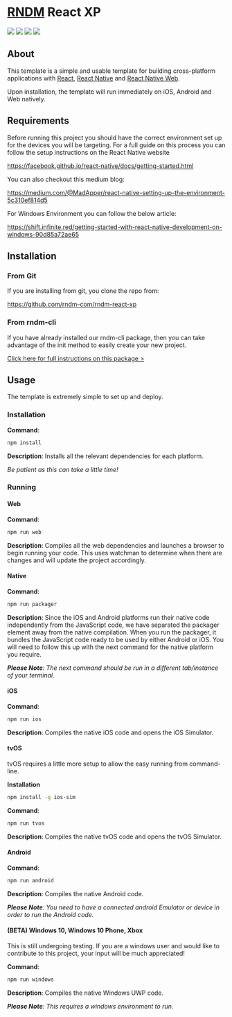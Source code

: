 # [RNDM](https://www.rndm.com) React XP

![](https://img.shields.io/badge/React-v16.8.6-green.svg) ![](https://img.shields.io/badge/React%20Native-v0.59.8-green.svg) ![](https://img.shields.io/badge/React%20Native%20Web-v0.11.2-green.svg) ![](https://img.shields.io/badge/React%20Native%20Windows-v0.57.0-orange.svg)

## About

This template is a simple and usable template for building cross-platform applications with [React](https://reactjs.org/), [React Native](https://facebook.github.io/react-native/) and [React Native Web](https://necolas.github.io/react-native-web).

Upon installation, the template will run immediately on iOS, Android and Web natively.

## Requirements

Before running this project you should have the correct environment set up for the devices you will be targeting. For a full guide on this process you can follow the setup instructions on the
React Native website

https://facebook.github.io/react-native/docs/getting-started.html

You can also checkout this medium blog:

https://medium.com/@MadApper/react-native-setting-up-the-environment-5c310ef814d5

For Windows Environment you can follow the below article:

https://shift.infinite.red/getting-started-with-react-native-development-on-windows-90d85a72ae65

## Installation

### From Git

If you are installing from git, you clone the repo from:

https://github.com/rndm-com/rndm-react-xp

### From rndm-cli

If you have already installed our rndm-cli package, then you can take advantage of the init method to easily create your new project.

[Click here for full instructions on this package >](https://www.rndm.com/docs/utils/cli)

## Usage

The template is extremely simple to set up and deploy.

### Installation

**Command**:
```sh
npm install
```
**Description**: Installs all the relevant dependencies for each platform.

_Be patient as this can take a little time!_

### Running

#### Web

**Command**:
```sh
npm run web
```
**Description**: Compiles all the web dependencies and launches a browser to begin running your code. This uses watchman to determine when there are changes and will update the project accordingly.

#### Native

**Command**:
```sh
npm run packager
```
**Description**: Since the iOS and Android platforms run their native code independently from the JavaScript code, we have separated the packager element away from the native compilation. When you run the packager, it bundles the JavaScript code ready to be used by either Android or iOS. You will need to follow this up with the next command for the native platform you require.

_**Please Note**: The next command should be run in a different tab/instance of your terminal._

#### iOS

**Command**:
```sh
npm run ios
```
**Description**: Compiles the native iOS code and opens the iOS Simulator.

#### tvOS

tvOS requires a little more setup to allow the easy running from command-line.

**Installation**

```sh
npm install -g ios-sim
```

**Command**:
```sh
npm run tvos
```
**Description**: Compiles the native tvOS code and opens the tvOS Simulator.

#### Android

**Command**:
```sh
npm run android
```
**Description**: Compiles the native Android code.

_**Please Note**: You need to have a connected android Emulator or device in order to run the Android code._

#### (BETA) Windows 10, Windows 10 Phone, Xbox

This is still undergoing testing. If you are a windows user and would like to contribute to this project, your input will be much appreciated!

**Command**:
```sh
npm run windows
```
**Description**: Compiles the native Windows UWP code.

_**Please Note**: This requires a windows environment to run._

